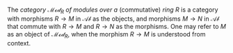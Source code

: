 The *category* $\mathcal{Mod}_{R}$ *of modules over a* (commutative) *ring* $R$ is a category with morphisms $R \to M$ in $\mathcal{Ab}$ as the objects, and morphisms $M \to N$ in $\mathcal{Ab}$ that commute with $R \to M$ and $R \to N$ as the morphisms. One may refer to $M$ as an object of $\mathcal{Mod}_{R}$, when the morphism $R \to M$ is understood from context.
